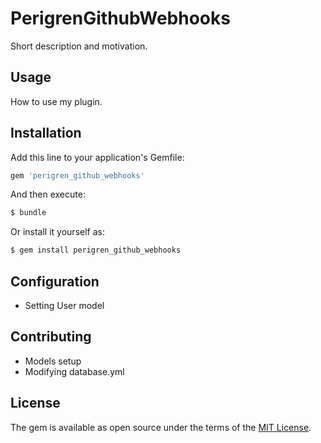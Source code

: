 # PerigrenGithubWebhooks
Short description and motivation.

## Usage
How to use my plugin.

## Installation
Add this line to your application's Gemfile:

```ruby
gem 'perigren_github_webhooks'
```

And then execute:
```bash
$ bundle
```

Or install it yourself as:
```bash
$ gem install perigren_github_webhooks
```

## Configuration

* Setting User model

## Contributing

* Models setup
* Modifying database.yml 

## License
The gem is available as open source under the terms of the [MIT License](https://opensource.org/licenses/MIT).
